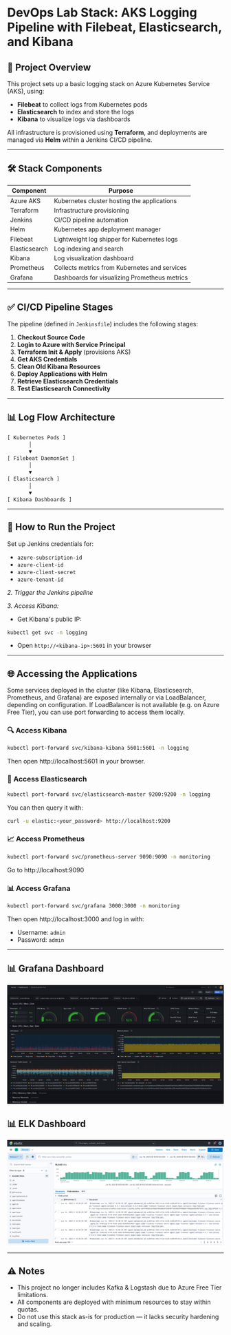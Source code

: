 # DevOps Lab Stack: AKS Logging Pipeline with Filebeat, Elasticsearch, and Kibana

## 📌 Project Overview

This project sets up a basic logging stack on Azure Kubernetes Service (AKS), using:
- **Filebeat** to collect logs from Kubernetes pods
- **Elasticsearch** to index and store the logs
- **Kibana** to visualize logs via dashboards

All infrastructure is provisioned using **Terraform**, and deployments are managed via **Helm** within a Jenkins CI/CD pipeline.

---

## 🛠️ Stack Components

| Component      | Purpose                                      |
|----------------|----------------------------------------------|
| Azure AKS      | Kubernetes cluster hosting the applications  |
| Terraform      | Infrastructure provisioning                  |
| Jenkins        | CI/CD pipeline automation                    |
| Helm           | Kubernetes app deployment manager            |
| Filebeat       | Lightweight log shipper for Kubernetes logs  |
| Elasticsearch  | Log indexing and search                      |
| Kibana         | Log visualization dashboard                  |
| Prometheus	 | Collects metrics from Kubernetes and services|
| Grafana	 | Dashboards for visualizing Prometheus metrics|

---

## ✅ CI/CD Pipeline Stages

The pipeline (defined in `Jenkinsfile`) includes the following stages:

1. **Checkout Source Code**
2. **Login to Azure with Service Principal**
3. **Terraform Init & Apply** (provisions AKS)
4. **Get AKS Credentials**
5. **Clean Old Kibana Resources**
6. **Deploy Applications with Helm**
7. **Retrieve Elasticsearch Credentials**
8. **Test Elasticsearch Connectivity**

---

## 📊 Log Flow Architecture

```text
[ Kubernetes Pods ]
       │
       ▼
[ Filebeat DaemonSet ]
       │
       ▼
[ Elasticsearch ]
       │
       ▼
[ Kibana Dashboards ]
```
---

## 🚀 How to Run the Project
Set up Jenkins credentials for:

* `azure-subscription-id`
* `azure-client-id`
* `azure-client-secret`
* `azure-tenant-id`

*2. Trigger the Jenkins pipeline*

*3. Access Kibana:*

* Get Kibana's public IP:
```bash
kubectl get svc -n logging
```
* Open `http://<kibana-ip>:5601` in your browser

---
## 🌐 Accessing the Applications
Some services deployed in the cluster (like Kibana, Elasticsearch, Prometheus, and Grafana) are exposed internally or via LoadBalancer, depending on configuration. If LoadBalancer is not available (e.g. on Azure Free Tier), you can use port forwarding to access them locally.

### 🔍 Access Kibana
```bash
kubectl port-forward svc/kibana-kibana 5601:5601 -n logging
```
Then open http://localhost:5601 in your browser.

### 🔎 Access Elasticsearch
```bash
kubectl port-forward svc/elasticsearch-master 9200:9200 -n logging
```
You can then query it with:
```bash
curl -u elastic:<your_password> http://localhost:9200
```

### 📈 Access Prometheus
```bash
kubectl port-forward svc/prometheus-server 9090:9090 -n monitoring
```
Go to http://localhost:9090

### 📊 Access Grafana
```bash
kubectl port-forward svc/grafana 3000:3000 -n monitoring
```
Then open http://localhost:3000 and log in with:
* Username: `admin`
* Password: `admin`

---

## 📊 Grafana Dashboard

![Grafana/Prometheus Dashboards](screenshots/grafana-kubernetes.png)

## 📊 ELK Dashboard

![ELK](screenshots/elastic.png)

---

## ⚠️  Notes

* This project no longer includes Kafka & Logstash due to Azure Free Tier limitations.
* All components are deployed with minimum resources to stay within quotas.
* Do not use this stack as-is for production — it lacks security hardening and scaling.
